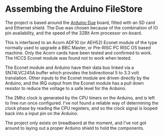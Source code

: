 # Assembing the Arduino FileStore
The project is based around the [Arduino Due](https://store.arduino.cc/arduino-due) board, fitted with an SD card and 
Ethernet shield. The Due was chosen because of the combination of IO pin availability, and the speed of the 32Bit Arm processor
on-board.

This is interfaced to an Acorn ADF10 (or AEH52) Econet module of the type normally used to upgrade a BBC Master, or Pre-RISC PC
RISC OS based machine. Only the Acorn cards have been tested and confirmed to work. The HCCS Econet module was found not to work
when tested.

The Econet module and Arduino have their data bus linked via a SN74LVC245A buffer which provides the bidirectional 5 to 3.3 volt
translation. Other inputs to the Econet module are driven directly by the Arduino, and the IRQ output from the Econet module has 
a pull down resistor to reduce the voltage to a safe level for the Arduino. 

The 2Mhz clock is generated by the CPU timers on the Arduino, and is left to free run once configured. I've not found a reliable
way of determining the clock phase by reading the CPU registers, and so the clock signal is looped back into a input pin on the
Arduino.

The project only exists on breadbaord at the moment, and I've not got around to laying out a proper Arduino shield to hold the 
components.
